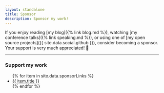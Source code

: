 ```yaml
---
layout: standalone
title: Sponsor
description: Sponsor my work!
---
```


If you enjoy reading [my blog]({% link blog.md %}), watching [my conference talks]({% link speaking.md %}), or using one of [my open source projects]({{ site.data.social.github }}), consider becoming a sponsor. Your support is very much appreciated! &#x1F64C;

<hr>

### Support my work

<ul class="list-unstyled fs-5 mt-1">
{% for item in site.data.sponsorLinks %}
<li class="my-1">
<i class="bi {{ item.icon }} px-2"></i><a href="{{ item.url }}" class="text-decoration-none">{{ item.title }}</a>
</li>
{% endfor %}
</ul>

